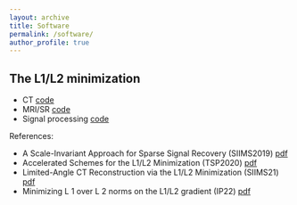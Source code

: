 ```yaml
---
layout: archive
title: Software
permalink: /software/
author_profile: true
---
```

## The L1/L2 minimization
- CT [code](https://www.dropbox.com/scl/fo/vsutzr9jj4gfyxfmmdrzv/h?rlkey=hru9719g4d41y0r2g8dtueepw&dl=0)
- MRI/SR  [code](https://www.dropbox.com/scl/fo/swjgsxuvz8mwaaj7wc2n4/h?rlkey=26gkosihxhc7uhkce8jc5gi7i&dl=0)
- Signal processing  [code](https://www.dropbox.com/scl/fo/sg40v384nkexstnux15m7/h?rlkey=l851lk51nbz08gn3lz2yiho6j&dl=0)

References: 
- A Scale-Invariant Approach for Sparse Signal Recovery (SIIMS2019) [pdf](https://epubs.siam.org/doi/abs/10.1137/18M123147X)
- Accelerated Schemes for the L1/L2 Minimization (TSP2020)  [pdf](https://ieeexplore.ieee.org/abstract/document/9057443/)
- Limited-Angle CT Reconstruction via the L1/L2 Minimization (SIIMS21) [pdf](https://epubs.siam.org/doi/10.1137/20M1341490)
- Minimizing L 1 over L 2 norms on the L1/L2 gradient (IP22) [pdf](https://iopscience.iop.org/article/10.1088/1361-6420/ac64fb)
